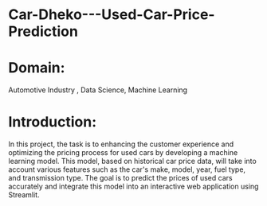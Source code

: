# Car-Dheko---Used-Car-Price-Prediction
# Domain:
Automotive Industry , Data Science, Machine Learning
# Introduction:
In this project, the task is to enhancing the customer experience and optimizing the pricing process for used cars by developing a machine learning model. This model, based on historical car price data, will take into account various features such as the car's make, model, year, fuel type, and transmission type. The goal is to predict the prices of used cars accurately and integrate this model into an interactive web application using Streamlit.
